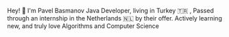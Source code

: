 Hey! 👋 
I'm Pavel Basmanov
Java Developer, living in Turkey 🇹🇷 , Passed through an internship in the Netherlands 🇳🇱  by their offer. 
Actively learning new, and truly love Algorithms and Computer Science
